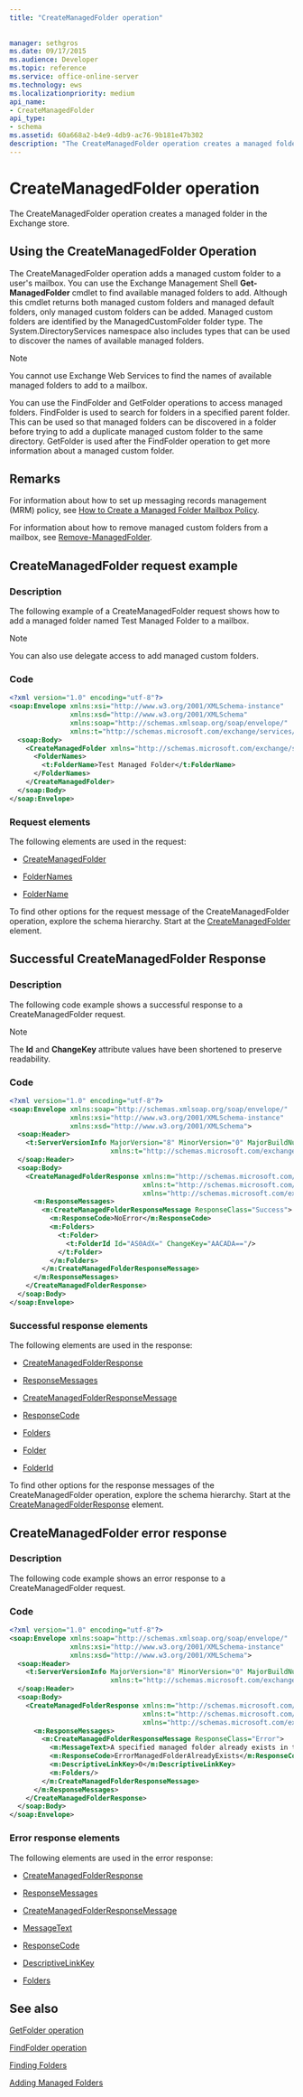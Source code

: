 ```yaml
---
title: "CreateManagedFolder operation"
 
 
manager: sethgros
ms.date: 09/17/2015
ms.audience: Developer
ms.topic: reference
ms.service: office-online-server
ms.technology: ews
ms.localizationpriority: medium
api_name:
- CreateManagedFolder
api_type:
- schema
ms.assetid: 60a668a2-b4e9-4db9-ac76-9b181e47b302
description: "The CreateManagedFolder operation creates a managed folder in the Exchange store."
---
```


# CreateManagedFolder operation

The CreateManagedFolder operation creates a managed folder in the Exchange store.
  
## Using the CreateManagedFolder Operation

The CreateManagedFolder operation adds a managed custom folder to a user's mailbox. You can use the Exchange Management Shell **Get-ManagedFolder** cmdlet to find available managed folders to add. Although this cmdlet returns both managed custom folders and managed default folders, only managed custom folders can be added. Managed custom folders are identified by the ManagedCustomFolder folder type. The System.DirectoryServices namespace also includes types that can be used to discover the names of available managed folders. 
  
> [!NOTE]
> You cannot use Exchange Web Services to find the names of available managed folders to add to a mailbox. 
  
You can use the FindFolder and GetFolder operations to access managed folders. FindFolder is used to search for folders in a specified parent folder. This can be used so that managed folders can be discovered in a folder before trying to add a duplicate managed custom folder to the same directory. GetFolder is used after the FindFolder operation to get more information about a managed custom folder.
  
## Remarks

For information about how to set up messaging records management (MRM) policy, see [How to Create a Managed Folder Mailbox Policy](https://go.microsoft.com/fwlink/?LinkId=100975).
  
For information about how to remove managed custom folders from a mailbox, see [Remove-ManagedFolder](https://go.microsoft.com/fwlink/?LinkId=100976).
  
## CreateManagedFolder request example

### Description

The following example of a CreateManagedFolder request shows how to add a managed folder named Test Managed Folder to a mailbox.
  
> [!NOTE]
> You can also use delegate access to add managed custom folders. 
  
### Code

```XML
<?xml version="1.0" encoding="utf-8"?>
<soap:Envelope xmlns:xsi="http://www.w3.org/2001/XMLSchema-instance" 
               xmlns:xsd="http://www.w3.org/2001/XMLSchema" 
               xmlns:soap="http://schemas.xmlsoap.org/soap/envelope/" 
               xmlns:t="http://schemas.microsoft.com/exchange/services/2006/types">
  <soap:Body>
    <CreateManagedFolder xmlns="http://schemas.microsoft.com/exchange/services/2006/messages">
      <FolderNames>
        <t:FolderName>Test Managed Folder</t:FolderName>
      </FolderNames>
    </CreateManagedFolder>
  </soap:Body>
</soap:Envelope>
```

### Request elements

The following elements are used in the request:
  
- [CreateManagedFolder](createmanagedfolder.md)
    
- [FolderNames](foldernames.md)
    
- [FolderName](foldername.md)
    
To find other options for the request message of the CreateManagedFolder operation, explore the schema hierarchy. Start at the [CreateManagedFolder](createmanagedfolder.md) element. 
  
## Successful CreateManagedFolder Response

### Description

The following code example shows a successful response to a CreateManagedFolder request.
  
> [!NOTE]
> The **Id** and **ChangeKey** attribute values have been shortened to preserve readability. 
  
### Code

```XML
<?xml version="1.0" encoding="utf-8"?>
<soap:Envelope xmlns:soap="http://schemas.xmlsoap.org/soap/envelope/"
               xmlns:xsi="http://www.w3.org/2001/XMLSchema-instance"
               xmlns:xsd="http://www.w3.org/2001/XMLSchema">
  <soap:Header>
    <t:ServerVersionInfo MajorVersion="8" MinorVersion="0" MajorBuildNumber="598" MinorBuildNumber="0" 
                         xmlns:t="http://schemas.microsoft.com/exchange/services/2006/types"/>
  </soap:Header>
  <soap:Body>
    <CreateManagedFolderResponse xmlns:m="http://schemas.microsoft.com/exchange/services/2006/messages" 
                                 xmlns:t="http://schemas.microsoft.com/exchange/services/2006/types" 
                                 xmlns="http://schemas.microsoft.com/exchange/services/2006/messages">
      <m:ResponseMessages>
        <m:CreateManagedFolderResponseMessage ResponseClass="Success">
          <m:ResponseCode>NoError</m:ResponseCode>
          <m:Folders>
            <t:Folder>
              <t:FolderId Id="AS0AdX=" ChangeKey="AACADA=="/>
            </t:Folder>
          </m:Folders>
        </m:CreateManagedFolderResponseMessage>
      </m:ResponseMessages>
    </CreateManagedFolderResponse>
  </soap:Body>
</soap:Envelope>
```

### Successful response elements

The following elements are used in the response: 
  
- [CreateManagedFolderResponse](createmanagedfolderresponse.md)
    
- [ResponseMessages](responsemessages.md)
    
- [CreateManagedFolderResponseMessage](createmanagedfolderresponsemessage.md)
    
- [ResponseCode](responsecode.md)
    
- [Folders](folders-ex15websvcsotherref.md)
    
- [Folder](folder.md)
    
- [FolderId](folderid.md)
    
To find other options for the response messages of the CreateManagedFolder operation, explore the schema hierarchy. Start at the [CreateManagedFolderResponse](createmanagedfolderresponse.md) element. 
  
## CreateManagedFolder error response

### Description

The following code example shows an error response to a CreateManagedFolder request.
  
### Code

```XML
<?xml version="1.0" encoding="utf-8"?>
<soap:Envelope xmlns:soap="http://schemas.xmlsoap.org/soap/envelope/" 
               xmlns:xsi="http://www.w3.org/2001/XMLSchema-instance" 
               xmlns:xsd="http://www.w3.org/2001/XMLSchema">
  <soap:Header>
    <t:ServerVersionInfo MajorVersion="8" MinorVersion="0" MajorBuildNumber="598" MinorBuildNumber="0" 
                         xmlns:t="http://schemas.microsoft.com/exchange/services/2006/types"/>
  </soap:Header>
  <soap:Body>
    <CreateManagedFolderResponse xmlns:m="http://schemas.microsoft.com/exchange/services/2006/messages" 
                                 xmlns:t="http://schemas.microsoft.com/exchange/services/2006/types" 
                                 xmlns="http://schemas.microsoft.com/exchange/services/2006/messages">
      <m:ResponseMessages>
        <m:CreateManagedFolderResponseMessage ResponseClass="Error">
          <m:MessageText>A specified managed folder already exists in the mailbox.</m:MessageText>
          <m:ResponseCode>ErrorManagedFolderAlreadyExists</m:ResponseCode>
          <m:DescriptiveLinkKey>0</m:DescriptiveLinkKey>
          <m:Folders/>
        </m:CreateManagedFolderResponseMessage>
      </m:ResponseMessages>
    </CreateManagedFolderResponse>
  </soap:Body>
</soap:Envelope>
```

### Error response elements

The following elements are used in the error response:
  
- [CreateManagedFolderResponse](createmanagedfolderresponse.md)
    
- [ResponseMessages](responsemessages.md)
    
- [CreateManagedFolderResponseMessage](createmanagedfolderresponsemessage.md)
    
- [MessageText](messagetext.md)
    
- [ResponseCode](responsecode.md)
    
- [DescriptiveLinkKey](descriptivelinkkey.md)
    
- [Folders](folders-ex15websvcsotherref.md)
    
## See also



[GetFolder operation](getfolder-operation.md)
  
[FindFolder operation](findfolder-operation.md)


[Finding Folders](https://msdn.microsoft.com/library/9124d868-017a-43f0-b915-5c0082cacec9%28Office.15%29.aspx)
  
[Adding Managed Folders](https://msdn.microsoft.com/library/846658c6-7043-40fb-8439-19f97c2a967f%28Office.15%29.aspx)

